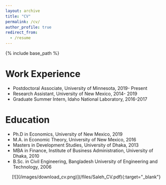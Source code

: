 ```yaml
---
layout: archive
title: "CV"
permalink: /cv/
author_profile: true
redirect_from:
  - /resume
---
```


{% include base_path %}

Work Experience
======
* Postdoctoral Associate, University of Minnesota, 2019- Present
* Research Assistant, University of New Mexico, 2014- 2019
* Graduate Summer Intern, Idaho National Laboratory, 2016-2017

Education
======
* Ph.D in Economics, University of New Mexico, 2019
* M.A. in Economic Theory, University of New Mexico, 2016
* Masters in Development Studies, University of Dhaka, 2013
* MBA in Finance, Institute of Business Administration, University of Dhaka, 2010
* B.Sc. in Civil Engineering, Bangladesh University of Engineering and Technology, 2006

<center>[![](/images/download_cv.png)](/files/Saleh_CV.pdf){:target="_blank"}</center>

